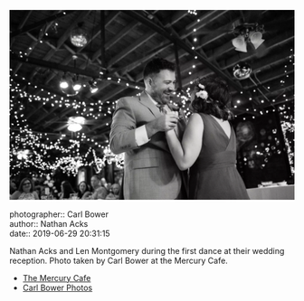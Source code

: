 ![Len Montgomery and Nathan Acks during their “first dance”](assets/2019-06-29-set-4-the-dance-02.webp)

photographer:: Carl Bower  
author:: Nathan Acks  
date:: 2019-06-29 20:31:15

Nathan Acks and Len Montgomery during the first dance at their wedding reception. Photo taken by Carl Bower at the Mercury Cafe.

* [The Mercury Cafe](http://mercurycafe.com)
* [Carl Bower Photos](https://carlbowerphotos.com)
